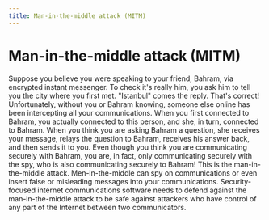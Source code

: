 ```yaml
---
title: Man-in-the-middle attack (MITM)
---
```

# Man-in-the-middle attack (MITM)

Suppose you believe you were speaking to your friend, Bahram, via encrypted instant messenger. To check it's really him, you ask him to tell you the city where you first met. "Istanbul" comes the reply. That's correct! Unfortunately, without you or Bahram knowing, someone else online has been intercepting all your communications. When you first connected to Bahram, you actually connected to this person, and she, in turn, connected to Bahram. When you think you are asking Bahram a question, she receives your message, relays the question to Bahram, receives his answer back, and then sends it to you. Even though you think you are communicating securely with Bahram, you are, in fact, only communicating securely with the spy, who is also communicating securely to Bahram! This is the man-in-the-middle attack. Men-in-the-middle can spy on communications or even insert false or misleading messages into your communications. Security-focused internet communications software needs to defend against the man-in-the-middle attack to be safe against attackers who have control of any part of the Internet between two communicators.
